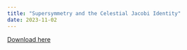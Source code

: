 ```yaml
---
title: "Supersymmetry and the Celestial Jacobi Identity"
date: 2023-11-02
---
```

[Download here](https://inspirehep.net/literature/2717895)
